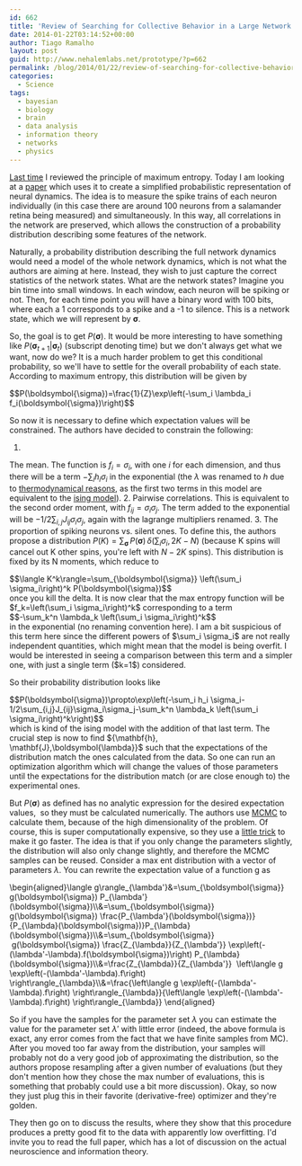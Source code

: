 ```yaml
---
id: 662
title: 'Review of Searching for Collective Behavior in a Large Network of Sensory Neurons'
date: 2014-01-22T03:14:52+00:00
author: Tiago Ramalho
layout: post
guid: http://www.nehalemlabs.net/prototype/?p=662
permalink: /blog/2014/01/22/review-of-searching-for-collective-behavior-in-a-large-network-of-sensory-neurons/
categories:
  - Science
tags:
  - bayesian
  - biology
  - brain
  - data analysis
  - information theory
  - networks
  - physics
---
```

[Last time](/blog/2014/01/15/maximum-entropy-a-primer-and-some-recent-applications/ "Maximum entropy: a primer and some recent applications") I reviewed the principle of maximum entropy.
Today I am looking at a [paper](http://www.ploscompbiol.org/article/info%3Adoi%2F10.1371%2Fjournal.pcbi.1003408) which uses it to create a simplified probabilistic representation of neural dynamics.
The idea is to measure the spike trains of each neuron individually (in this case there are around 100 neurons from a salamander retina being measured) and simultaneously.
In this way, all correlations in the network are preserved, which allows the construction of a probability distribution describing some features of the network.

Naturally, a probability distribution describing the full network dynamics would need a model of the whole network dynamics, which is not what the authors are aiming at here.
Instead, they wish to just capture the correct statistics of the network states.
What are the network states? Imagine you bin time into small windows.
In each window, each neuron will be spiking or not.
Then, for each time point you will have a binary word with 100 bits, where each a 1 corresponds to a spike and a -1 to silence.
This is a network state, which we will represent by <span>$\boldsymbol{\sigma}$</span>.

So, the goal is to get <span>$P(\boldsymbol{\sigma})$</span>.
It would be more interesting to have something like <span>$P(\boldsymbol{\sigma}_{t+1}|\boldsymbol{\sigma}_t)$</span> (subscript denoting time) but we don't always get what we want, now do we? It is a much harder problem to get this conditional probability, so we'll have to settle for the overall probability of each state.
According to maximum entropy, this distribution will be given by
<div>$$P(\boldsymbol{\sigma})=\frac{1}{Z}\exp\left(-\sum_i \lambda_i f_i(\boldsymbol{\sigma})\right)$$</div>
<!--more-->

So now it is necessary to define which expectation values will be constrained.
The authors have decided to constrain the following:

  1.
The mean.
The function is <span>$f_i=\sigma_i$</span>, with one <span>$i$</span> for each dimension, and thus there will be a term <span>$-\sum_i h_i \sigma_i$</span> in the exponential (the <span>$\lambda$</span> was renamed to <span>$h$</span> due to [thermodynamical reasons](http://www.frontiersin.org/Journal/10.3389/neuro.10.022.2009/abstract), as the first two terms in this model are equivalent to the [ising model](https://en.wikipedia.org/wiki/Ising_model)).
  2.
Pairwise correlations.
This is equivalent to the second order moment, with <span>$f_{ij}=\sigma_i\sigma_j$</span>.
The term added to the exponential will be <span>$-1/2\sum_{i,j}J_{ij}\sigma_i\sigma_j$</span>, again with the lagrange multipliers renamed.
  3.
The proportion of spiking neurons vs.
silent ones.
To define this, the authors propose a distribution <span>$P(K)=\sum_{\boldsymbol{\sigma}}\, P(\boldsymbol{\sigma})\,\delta(\sum_i \sigma_i, 2K-N)$</span> (because K spins will cancel out K other spins, you're left with <span>$N-2K$</span> spins).
This distribution is fixed by its N moments, which reduce to
<div>$$\langle K^k\rangle=\sum_{\boldsymbol{\sigma}} \left(\sum_i \sigma_i\right)^k P(\boldsymbol{\sigma})$$</div>
 once you kill the delta.
It is now clear that the max entropy function will be <span>$f_k=\left(\sum_i \sigma_i\right)^k$</span> corresponding to a term
<div>$$-\sum_k^n \lambda_k \left(\sum_i \sigma_i\right)^k$$</div>
 in the exponential (no renaming convention here).
I am a bit suspicious of this term here since the different powers of <span>$\sum_i \sigma_i$</span> are not really independent quantities, which might mean that the model is being overfit.
I would be interested in seeing a comparison between this term and a simpler one, with just a single term (<span>$k=1$</span>) considered.

So their probability distribution looks like 
<div>$$P(\boldsymbol{\sigma})\propto\exp\left(-\sum_i h_i \sigma_i-1/2\sum_{i,j}J_{ij}\sigma_i\sigma_j-\sum_k^n \lambda_k \left(\sum_i \sigma_i\right)^k\right)$$</div>
 which is kind of the ising model with the addition of that last term.
The crucial step is now to find <span>${\mathbf{h}, \mathbf{J},\boldsymbol{\lambda}}$</span> such that the expectations of the distribution match the ones calculated from the data.
So one can run an optimization algorithm which will change the values of those parameters until the expectations for the distribution match (or are close enough to) the experimental ones.

But <span>$P(\boldsymbol{\sigma})$</span> as defined has no analytic expression for the desired expectation values,  so they must be calculated numerically.
The authors use [MCMC](https://en.wikipedia.org/wiki/Markov_chain_Monte_Carlo) to calculate them, because of the high dimensionality of the problem.
Of course, this is super computationally expensive, so they use a [little trick](http://prl.aps.org/abstract/PRL/v61/i23/p2635_1) to make it go faster.
The idea is that if you only change the parameters slightly, the distribution will also only change slightly, and therefore the MCMC samples can be reused.
Consider a max ent distribution with a vector of parameters <span>$\lambda$</span>.
You can rewrite the expectation value of a function g as

<div>
\begin{aligned}\langle g\rangle_{\lambda'}&=\sum_{\boldsymbol{\sigma}} g(\boldsymbol{\sigma}) P_{\lambda'}(\boldsymbol{\sigma})\\&=\sum_{\boldsymbol{\sigma}} g(\boldsymbol{\sigma}) \frac{P_{\lambda'}(\boldsymbol{\sigma})}{P_{\lambda}(\boldsymbol{\sigma})}P_{\lambda}(\boldsymbol{\sigma})\\&=\sum_{\boldsymbol{\sigma}}  g(\boldsymbol{\sigma}) \frac{Z_{\lambda}}{Z_{\lambda'}} \exp\left(-(\lambda'-\lambda).f(\boldsymbol{\sigma})\right) P_{\lambda}(\boldsymbol{\sigma})\\&=\frac{Z_{\lambda}}{Z_{\lambda'}}  \left\langle g \exp\left(-(\lambda'-\lambda).f\right) \right\rangle_{\lambda}\\&=\frac{\left\langle g \exp\left(-(\lambda'-\lambda).f\right) \right\rangle_{\lambda}}{\left\langle \exp\left(-(\lambda'-\lambda).f\right) \right\rangle_{\lambda}} \end{aligned}
</div>

So if you have the samples for the parameter set <span>$\lambda$</span> you can estimate the value for the parameter set <span>$\lambda'$</span> with little error (indeed, the above formula is exact, any error comes from the fact that we have finite samples from MC).
After you moved too far away from the distribution, your samples will probably not do a very good job of approximating the distribution, so the authors propose resampling after a given number of evaluations (but they don't mention how they chose the max number of evaluations, this is something that probably could use a bit more discussion).
Okay, so now they just plug this in their favorite (derivative-free) optimizer and they're golden.

They then go on to discuss the results, where they show that this procedure produces a pretty good fit to the data with apparently low overfitting.
I'd invite you to read the full paper, which has a lot of discussion on the actual neuroscience and information theory.
